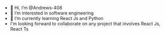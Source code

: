 - 👋 Hi, I’m @Andrews-408
- 👀 I’m interested in software engineering
- 🌱 I’m currently learning React Js and Python
- I'm looking forward to collaborate on any project that involves React Js, React Ts


<!---
Andrews-408/Andrews-408 is a ✨ special ✨ repository because its `README.md` (this file) appears on your GitHub profile.
You can click the Preview link to take a look at your changes.
--->
